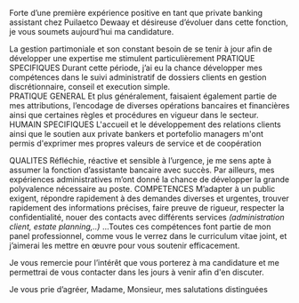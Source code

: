 Forte d’une première expérience positive en tant que private banking assistant chez Puilaetco Dewaay et désireuse d’évoluer dans cette fonction, je vous soumets aujourd’hui ma candidature.

La gestion partimoniale et son constant besoin de se tenir à jour afin de développer une expertise me stimulent particulièrement
PRATIQUE SPECIFIQUES  Durant cette période, j’ai eu la chance développer mes compétences dans le suivi administratif de dossiers clients en gestion discrétionnaire, conseil et execution simple.  
PRATIQUE GENERAL      Et plus généralement, faisaient également partie de mes attributions, l’encodage de diverses opérations bancaires et financières ainsi que certaines règles et procédures en vigueur dans le secteur.
HUMAIN SPECIFIQUES    L'accueil et le développement des relations clients ainsi que le soutien aux private bankers et portefolio managers m'ont permis d'exprimer mes propres valeurs de service et de coopération  


QUALITES    Réfléchie, réactive et sensible à l’urgence, je me sens apte à assumer la fonction d’assistante bancaire avec succès. Par ailleurs, mes expériences administratives m’ont donné la chance de développer la grande polyvalence nécessaire au poste. 
COMPETENCES M’adapter à un public exigent, répondre rapidement à des demandes diverses et urgentes, trouver rapidement des informations précises, faire preuve de rigueur, respecter la confidentialité, nouer des contacts avec différents services *(administration client, estate planning,..)*  …Toutes ces compétences font partie de mon panel professionnel, comme vous le verrez dans le curriculum vitae joint, et j’aimerai les mettre en œuvre pour vous soutenir efficacement. 

Je vous remercie pour l’intérêt que vous porterez à ma candidature et me permettrai de vous contacter dans les jours à venir afin d'en discuter.

Je vous prie d’agréer, Madame, Monsieur, mes salutations distinguées
